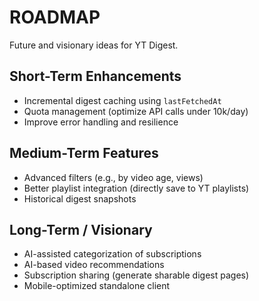 # ROADMAP

Future and visionary ideas for YT Digest.

## Short-Term Enhancements
- Incremental digest caching using `lastFetchedAt`
- Quota management (optimize API calls under 10k/day)
- Improve error handling and resilience

## Medium-Term Features
- Advanced filters (e.g., by video age, views)
- Better playlist integration (directly save to YT playlists)
- Historical digest snapshots

## Long-Term / Visionary
- AI-assisted categorization of subscriptions
- AI-based video recommendations
- Subscription sharing (generate sharable digest pages)
- Mobile-optimized standalone client

